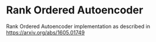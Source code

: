 # Rank Ordered Autoencoder
Rank Ordered Autoencoder implementation as described in https://arxiv.org/abs/1605.01749
